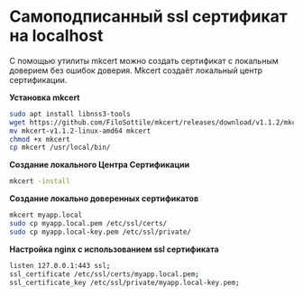 # Самоподписанный ssl сертификат на localhost

С помощью утилиты mkcert можно создать сертификат с локальным доверием без ошибок доверия. Mkcert создаёт локальный центр сертификации.

__Установка mkcert__

```bash
sudo apt install libnss3-tools
wget https://github.com/FiloSottile/mkcert/releases/download/v1.1.2/mkcert-v1.1.2-linux-amd64
mv mkcert-v1.1.2-linux-amd64 mkcert
chmod +x mkcert
cp mkcert /usr/local/bin/
```

__Создание локального Центра Сертификации__

```bash
mkcert -install
```

__Создание локально доверенных сертификатов__

```bash
mkcert myapp.local
sudo cp myapp.local.pem /etc/ssl/certs/
sudo cp myapp.local-key.pem /etc/ssl/private/
```

__Настройка nginx с использованием ssl сертификата__

```bash
listen 127.0.0.1:443 ssl;
ssl_certificate /etc/ssl/certs/myapp.local.pem;
ssl_certificate_key /etc/ssl/private/myapp.local-key.pem;
```
